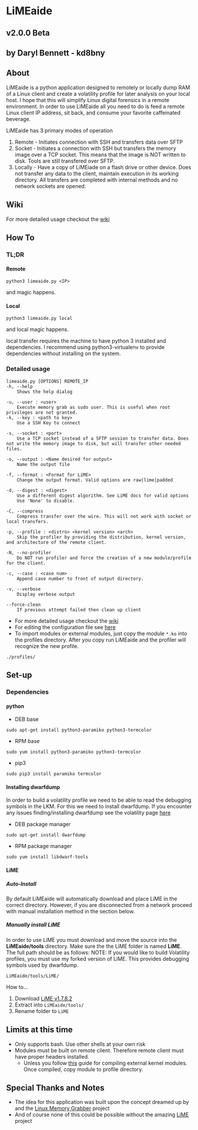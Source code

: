 # LiMEaide
## v2.0.0 Beta
## by Daryl Bennett - kd8bny

## About
LiMEaide is a python application designed to remotely or locally dump RAM of a Linux client and create a volatility profile for later analysis on your local host. I hope that this will simplify Linux digital forensics in a remote environment. In order to use LiMEaide all you need to do is feed a remote Linux client IP address, sit back, and consume your favorite caffeinated beverage.

LiMEaide has 3 primary modes of operation

1. Remote - Initiates connection with SSH and transfers data over SFTP
2. Socket - Initiates a connection with SSH but transfers the memory image over a TCP socket. This means that the image is NOT written to disk. Tools are still transfered over SFTP.
3. Locally - Have a copy of LiMEiade on a flash drive or other device. Does not transfer any data to the client, maintain execution in its working directory. All transfers are completed with internal methods and no network sockets are opened.

## Wiki
For more detailed usage checkout the [wiki](https://github.com/kd8bny/LiMEaide/wiki)

## How To
### TL;DR
#### Remote
```
python3 limeaide.py <IP>
```
and magic happens.
#### Local
```
python3 limeaide.py local
```
and local magic happens.

local transfer requires the machine to have python 3 installed and dependencies. I recommend using python3-virtualenv to provide dependencies without installing on the system.

### Detailed usage
```
limeaide.py [OPTIONS] REMOTE_IP
-h, --help
    Shows the help dialog

-u, --user : <user>
    Execute memory grab as sudo user. This is useful when root privileges are not granted.
-k, --key : <path to key> 
    Use a SSH Key to connect

-s, --socket : <port> 
    Use a TCP socket instead of a SFTP session to transfer data. Does not write the memory image to disk, but will transfer other needed files.

-o, --output : <Name desired for output> 
    Name the output file

-f, --format : <Format for LiME>
    Change the output format. Valid options are raw|lime|padded

-d, --digest : <digest>
    Use a different digest algorithm. See LiME docs for valid options
    Use 'None' to disable. 

-C, --compress
    Compress transfer over the wire. This will not work with socket or local transfers.

-p, --profile : <distro> <kernel version> <arch>
    Skip the profiler by providing the distribution, kernel version, and architecture of the remote client.

-N, --no-profiler
    Do NOT run profiler and force the creation of a new module/profile for the client.

-c, --case : <case num>
    Append case number to front of output directory.

-v, --verbose
    Display verbose output

--force-clean
    If previous attempt failed then clean up client
```

- For more detailed usage checkout the [wiki](https://github.com/kd8bny/LiMEaide/wiki)
- For editing the configuration file see [here](https://github.com/kd8bny/LiMEaide/wiki/The-Config-File)
- To import modules or external modules, just copy the module `*.ko` into the profiles directory. After you copy run LiMEaide and the profiler will recognize the new profile.

```
./profiles/
```

## Set-up
### Dependencies
#### python
- DEB base
```
sudo apt-get install python3-paramiko python3-termcolor
```
- RPM base
```
sudo yum install python3-paramiko python3-termcolor
```
- pip3
```
sudo pip3 install paramiko termcolor
```

#### Installing dwarfdump
In order to build a volatility profile we need to be able to read the debugging symbols in the LKM. For this we need to install dwarfdump.
If you encounter any issues finding/installing dwarfdump see the volatility page [here](https://github.com/volatilityfoundation/volatility/wiki/Linux#creating-a-new-profile)
- DEB package manager
```
sudo apt-get install dwarfdump
```

- RPM package manager
```
sudo yum install libdwarf-tools
```

#### LiME
##### Auto-Install
By default LiMEaide will automatically download and place LiME in the correct directory. However, if you are disconnected from a network proceed with manual installation method in the section below.
##### Manually install LiME
In order to use LiME you must download and move the source into the **LiMEaide/tools** directory. Make sure the the LiME folder is named **LiME**. The full path should be as follows:
NOTE: If you would like to build Volatility profiles, you must use my forked version of LiME. This provides debugging symbols used by dwarfdump.
```
LiMEaide/tools/LiME/
```
How to...

 1. Download [LiME v1.7.8.2](https://github.com/kd8bny/LiME/archive/v1.7.8.2.zip)
 2. Extract into `LiMEaide/tools/`
 3. Rename folder to `LiME`

## Limits at this time
- Only supports bash. Use other shells at your own risk
- Modules must be built on remote client. Therefore remote client must have proper headers installed.
  - Unless you follow [this](https://github.com/kd8bny/LiMEaide/wiki/Building-Out-of-Tree-Modules) guide for compiling external kernel modules. Once compiled, copy module to profile directory.

## Special Thanks and Notes
* The idea for this application was built upon the concept dreamed up by and the [Linux Memory Grabber](https://github.com/halpomeranz/lmg) project
* And of course none of this could be possible without the amazing [LiME](https://github.com/504ensicsLabs/LiME) project
